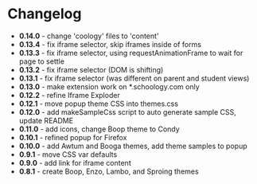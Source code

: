 # Changelog

* **0.14.0** - change 'coology' files to 'content'
* **0.13.4** - fix iframe selector, skip iframes inside of forms
* **0.13.3** - fix iframe selector, using requestAnimationFrame to wait for page to settle
* **0.13.2** - fix iframe selector (DOM is shifting)
* **0.13.1** - fix iframe selector (was different on parent and student views)
* **0.13.0** - make extension work on *.schoology.com only
* **0.12.2** - refine Iframe Exploder
* **0.12.1** - move popup theme CSS into themes.css
* **0.12.0** - add makeSampleCss script to auto generate sample CSS, update README
* **0.11.0** - add icons, change Boop theme to Condy
* **0.10.1** - refined popup for Firefox
* **0.10.0** - add Awtum and Booga themes, add theme samples to popup
* **0.9.1** - move CSS var defaults
* **0.9.0** - add link for iframe content
* **0.8.1** - create Boop, Enzo, Lambo, and Sproing themes
